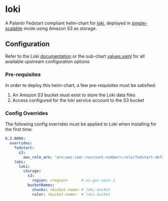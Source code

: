 # loki

A Palantir Fedstart compliant helm-chart for [loki](https://github.com/grafana/loki), deployed in [simple-scalable](https://grafana.com/docs/loki/latest/get-started/deployment-modes/#simple-scalable) mode using Amazon S3 as storage.

## Configuration

Refer to the Loki [documentation](https://grafana.com/docs/loki/next/setup/install/helm/reference/) or the sub-chart [values.yaml](https://github.com/grafana/loki/blob/main/production/helm/loki/values.yaml) for all available upstream configuration options

### Pre-requisites

In order to deploy this helm-chart, a few pre-requisites must be satisfied:

1. An Amazon S3 bucket must exist to store the Loki data files
2. Access configured for the loki service account to the S3 bucket

### Config Overrides

The following config overrides must be applied to Loki when installing for the first time:

```yaml
6.2.0004:
  overrides:
    fedstart:
      s3:
        aws_role_arn: "arn:aws:iam::<account-number>:role/fedstart-default-role"
    loki:
      loki:
        storage:
          s3:
            region: <region>      # us-gov-west-1
          bucketNames:
            chunks: <bucket-name> # loki-bucket
            ruler: <bucket-name>  # loki-bucket
```
